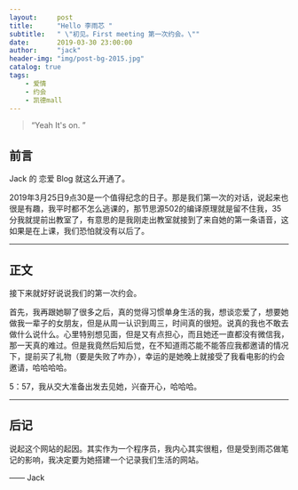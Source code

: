 ```yaml
---
layout:     post
title:      "Hello 李雨芯 "
subtitle:   " \"初见。First meeting 第一次约会。\""
date:       2019-03-30 23:00:00
author:     "jack"
header-img: "img/post-bg-2015.jpg"
catalog: true
tags:
    - 爱情
    - 约会
    - 凯德mall
---
```


> “Yeah It's on. ”

## 前言

Jack 的 恋爱 Blog 就这么开通了。


2019年3月25日9点30是一个值得纪念的日子。那是我们第一次的对话，说起来也很是有趣，我平时都不怎么逃课的，那节思源502的编译原理就是留不住我，35分我就提前出教室了，有意思的是我刚走出教室就接到了来自她的第一条语音，这如果是在上课，我们恐怕就没有以后了。


<p id = "build"></p>

------

## 正文

接下来就好好说说我们的第一次约会。

首先，我再跟她聊了很多之后，真的觉得习惯单身生活的我，想谈恋爱了，想要她做我一辈子的女朋友，但是从周一认识到周三，时间真的很短。说真的我也不敢去做什么说什么。心里特别想见面，但是又有点担心，而且她还一直都没有微信我，那一天真的难过。但是我竟然后知后觉，在不知道雨芯能不能答应我都邀请的情况下，提前买了礼物（要是失败了咋办），幸运的是她晚上就接受了我看电影的约会邀请，哈哈哈哈。

5：57，我从交大准备出发去见她，兴奋开心，哈哈哈。



------

## 后记


说起这个网站的起因。其实作为一个程序员，我内心其实很粗，但是受到雨芯做笔记的影响，我决定要为她搭建一个记录我们生活的网站。

—— Jack

